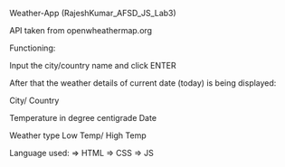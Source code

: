 Weather-App (RajeshKumar_AFSD_JS_Lab3)

API taken from openwheathermap.org

Functioning:

Input the city/country name and click ENTER

After that the weather details of current date (today) is being displayed:

City/ Country

Temperature in degree centigrade
Date

Weather type
Low Temp/ High Temp

Language used:
=> HTML
=> CSS
=> JS




